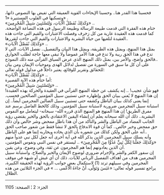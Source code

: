 ------------------------------------------------------------------------

فحسبنا هذا القدر هنا.. وحسبنا الإيحاءات القوية العميقة التي تفيض بها
النصوص ذاتها، وتسكبها في القلوب المستنيرة «1» .  
«وَكَذلِكَ نُفَصِّلُ الْآياتِ، وَلِتَسْتَبِينَ سَبِيلُ الْمُجْرِمِينَ» ..  
ختام هذه الفقرة التي قدمت طبيعة الرسالة وطبيعة الرسول في هذه النصاعة
الواضحة. كما قدمت هذه العقيدة عارية من كل زخرف وفصلت الاعتبارات والقيم
التي جاءت هذه العقيدة لتلغيها من حياة البشرية والاعتبارات والقيم التي
جاءت لتقررها..  
«وَكَذلِكَ نُفَصِّلُ الْآياتِ» ..  
بمثل هذا المنهج، وبمثل هذه الطريقة، وبمثل هذا البيان والتفصيل.. نفصل
الآيات، التي لا تدع في هذا الحق ريبة ولا تدع في هذا الأمر غموضاً ولا تبقى
معها حاجة لطلب الخوارق فالحق واضح، والأمر بين، بمثل ذلك المنهج الذي عرض
السياق القرآني منه ذلك النموذج..  
على أن كل ما سبق في السورة من تفصيل لدلائل الهدى وموحيات الإيمان ومن
بيان للحقائق وتقرير للوقائع، يعتبر داخلاً في مدلول قوله تعالى:  
«وَكَذلِكَ نُفَصِّلُ الْآياتِ» ..  
أما ختام هذه الآية القصيرة:  
«وَلِتَسْتَبِينَ سَبِيلُ الْمُجْرِمِينَ» ..  
فهو شأن عجيب! .. إنه يكشف عن خطة المنهج القرآني في العقيدة والحركة بهذه
العقيدة! إن هذا المنهج لا يُعنى ببيان الحق وإظهاره حتى تستبين سبيل
المؤمنين الصالحين فحسب. إنما يعنى كذلك ببيان الباطل وكشفه حتى تستبين
سبيل الضالين المجرمين أيضاً.. إن استبانة سبيل المجرمين ضرورية لاستبانة
سبيل المؤمنين. وذلك كالخط الفاصل يرسم عند مفرق الطريق! إن هذا المنهج هو
المنهج الذي قرره الله- سبحانه- ليتعامل مع النفوس البشرية.. ذلك أن الله
سبحانه يعلم أن إنشاء اليقين الاعتقادي بالحق والخير يقتضي رؤية الجانب
المضاد من الباطل والشر والتأكد من أن هذا باطل ممحض وشر خالص وأن ذلك حق
ممحض وخير خالص.. كما أن قوة الاندفاع بالحق لا تنشأ فقط من شعور صاحب الحق
أنه على الحق ولكن كذلك من شعوره بأن الذي يحاده ويحاربه إنما هو على
الباطل..  
وأنه يسلك سبيل المجرمين الذين يذكر الله في آية أخرى أنه جعل لكل نبي عدواً
منهم «وَكَذلِكَ جَعَلْنا لِكُلِّ نَبِيٍّ عَدُوًّا مِنَ الْمُجْرِمِينَ» .. ليستقر في نفس النبي ونفوس
المؤمنين، أن الذين يعادونهم إنما هم المجرمون عن ثقة، وفي وضوح، وعن
يقين.  
إن سفور الكفر والشر والإجرام ضروري لوضوح الإيمان والخير والصلاح.
واستبانة سبيل المجرمين هدف من أهداف التفصيل الرباني للآيات. ذلك أن أي
غبش أو شبهة في موقف المجرمين وفي سبيلهم ترتد (1) لاستكمال بعض جوانب
الرؤية لهذه الحقيقة الكبيرة، يراجع تفسير قوله تعالى: «عَبَسَ وَتَوَلَّى، أَنْ جاءَهُ
الْأَعْمى ... » في الجزء الثلاثين من هذه الظلال.

------------------------------------------------------------------------

الجزء: 2 ¦ الصفحة: 1105
